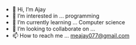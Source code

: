 - 👋 Hi, I’m Ajay
- 👀 I’m interested in ... programming
- 🌱 I’m currently learning ... Computer science
- 💞️ I’m looking to collaborate on ...
- 📫 How to reach me ... meajay077@gmail.com

<!---
Ajay7-tech/Ajay7-tech is a ✨ special ✨ repository because its `README.md` (this file) appears on your GitHub profile.
You can click the Preview link to take a look at your changes.
--->
